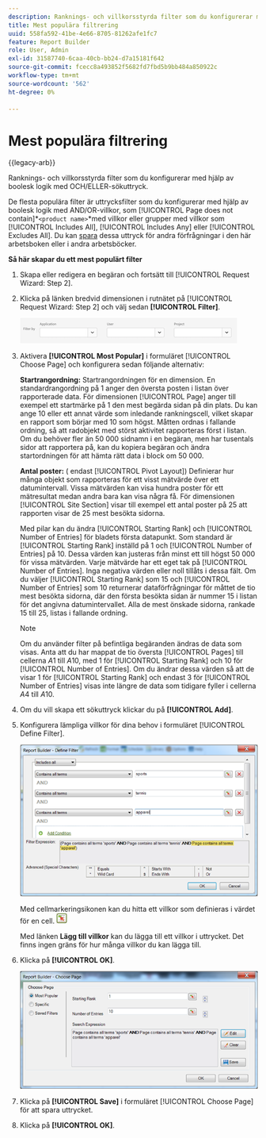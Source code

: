 ```yaml
---
description: Ranknings- och villkorsstyrda filter som du konfigurerar med hjälp av boolesk logik med OCH/ELLER-sökuttryck.
title: Mest populära filtrering
uuid: 558fa592-41be-4e66-8705-81262afe1fc7
feature: Report Builder
role: User, Admin
exl-id: 31587740-6caa-40cb-bb24-d7a15181f642
source-git-commit: fcecc8a493852f5682fd7fbd5b9bb484a850922c
workflow-type: tm+mt
source-wordcount: '562'
ht-degree: 0%

---
```


# Mest populära filtrering

{{legacy-arb}}

Ranknings- och villkorsstyrda filter som du konfigurerar med hjälp av boolesk logik med OCH/ELLER-sökuttryck.

De flesta populära filter är uttrycksfilter som du konfigurerar med hjälp av boolesk logik med AND/OR-villkor, som [!UICONTROL Page does not contain]*`<product name>`*med villkor eller grupper med villkor som [!UICONTROL Includes All], [!UICONTROL Includes Any] eller [!UICONTROL Excludes All]. Du kan [spara](/help/analyze/legacy-report-builder/layout/c-filter-dimensions/saved-filters.md) dessa uttryck för andra förfrågningar i den här arbetsboken eller i andra arbetsböcker.

**Så här skapar du ett mest populärt filter**

1. Skapa eller redigera en begäran och fortsätt till [!UICONTROL Request Wizard: Step 2].

1. Klicka på länken bredvid dimensionen i rutnätet på [!UICONTROL Request Wizard: Step 2] och välj sedan **[!UICONTROL Filter]**.

   ![Skärmbild som visar dialogrutan Definiera filter med alternativ för att filtrera efter program, användare och projekt.](/help/admin/admin/assets/filter.png)

1. Aktivera **[!UICONTROL Most Popular]** i formuläret [!UICONTROL Choose Page] och konfigurera sedan följande alternativ:

   **Startrangordning:** Startrangordningen för en dimension. En standardrangordning på 1 anger den översta posten i listan över rapporterade data. För dimensionen [!UICONTROL Page] anger till exempel ett startmärke på 1 den mest begärda sidan på din plats. Du kan ange 10 eller ett annat värde som inledande rankningscell, vilket skapar en rapport som börjar med 10 som högst. Måtten ordnas i fallande ordning, så att radobjekt med störst aktivitet rapporteras först i listan. Om du behöver fler än 50 000 sidnamn i en begäran, men har tusentals sidor att rapportera på, kan du kopiera begäran och ändra startordningen för att hämta rätt data i block om 50 000.

   **Antal poster:** ( endast [!UICONTROL Pivot Layout]) Definierar hur många objekt som rapporteras för ett visst mätvärde över ett datumintervall. Vissa mätvärden kan visa hundra poster för ett mätresultat medan andra bara kan visa några få. För dimensionen [!UICONTROL Site Section] visar till exempel ett antal poster på 25 att rapporten visar de 25 mest besökta sidorna.

   Med pilar kan du ändra [!UICONTROL Starting Rank] och [!UICONTROL Number of Entries] för bladets första datapunkt. Som standard är [!UICONTROL Starting Rank] inställd på 1 och [!UICONTROL Number of Entries] på 10. Dessa värden kan justeras från minst ett till högst 50 000 för vissa mätvärden. Varje mätvärde har ett eget tak på [!UICONTROL Number of Entries]. Inga negativa värden eller noll tillåts i dessa fält. Om du väljer [!UICONTROL Starting Rank] som 15 och [!UICONTROL Number of Entries] som 10 returnerar dataförfrågningar för måttet de tio mest besökta sidorna, där den första besökta sidan är nummer 15 i listan för det angivna datumintervallet. Alla de mest önskade sidorna, rankade 15 till 25, listas i fallande ordning.

   >[!NOTE]
   >
   >Om du använder filter på befintliga begäranden ändras de data som visas. Anta att du har mappat de tio översta [!UICONTROL Pages] till cellerna $A$1 till $A$10, med 1 för [!UICONTROL Starting Rank] och 10 för [!UICONTROL Number of Entries]. Om du ändrar dessa värden så att de visar 1 för [!UICONTROL Starting Rank] och endast 3 för [!UICONTROL Number of Entries] visas inte längre de data som tidigare fyller i cellerna $A$4 till $A$10.

1. Om du vill skapa ett sökuttryck klickar du på **[!UICONTROL Add]**.

1. Konfigurera lämpliga villkor för dina behov i formuläret [!UICONTROL Define Filter].


   ![Skärmbild som visar dialogrutan Definiera filter.](assets/expressions_define_filter.png)

   Med cellmarkeringsikonen kan du hitta ett villkor som definieras i värdet för en cell. ![Ikonen Välj cell.](assets/select_cell_icon.png)

   Med länken **Lägg till villkor** kan du lägga till ett villkor i uttrycket. Det finns ingen gräns för hur många villkor du kan lägga till.

1. Klicka på **[!UICONTROL OK]**.

   ![Skärmbild av dialogrutan Definiera filter med knappen OK längst ned till höger.](assets/choose_page_02.png)

1. Klicka på **[!UICONTROL Save]** i formuläret [!UICONTROL Choose Page] för att spara uttrycket.
1. Klicka på **[!UICONTROL OK]**.
